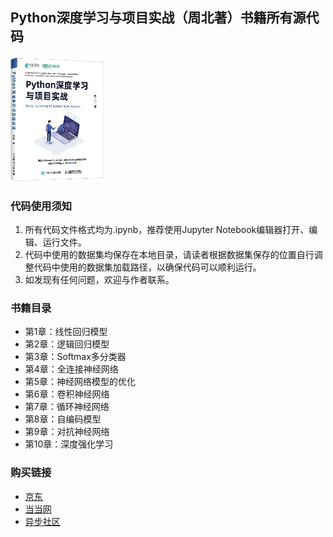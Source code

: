 
## Python深度学习与项目实战（周北著）书籍所有源代码

<img src="https://github.com/sagebei/deep_learning_in_action_with_python/blob/main/images/cover.jpg" alt="cover page" width="150" height="auto">

### 代码使用须知

1. 所有代码文件格式均为.ipynb，推荐使用Jupyter Notebook编辑器打开、编辑、运行文件。
2. 代码中使用的数据集均保存在本地目录，请读者根据数据集保存的位置自行调整代码中使用的数据集加载路径，以确保代码可以顺利运行。
3. 如发现有任何问题，欢迎与作者联系。

### 书籍目录
- 第1章：线性回归模型
- 第2章：逻辑回归模型
- 第3章：Softmax多分类器
- 第4章：全连接神经网络
- 第5章：神经网络模型的优化
- 第6章：卷积神经网络
- 第7章：循环神经网络
- 第8章：自编码模型
- 第9章：对抗神经网络
- 第10章：深度强化学习

### 购买链接
- [京东](https://item.jd.com/13097524.html)
- [当当网](https://product.dangdang.com/29196896.html)
- [异步社区](https://www.epubit.com/bookDetails?id=UBbf19f26d4bf8)